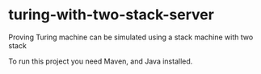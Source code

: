 # turing-with-two-stack-server
Proving Turing machine can be simulated using a stack machine with two stack

To run this project you need Maven, and Java installed.
